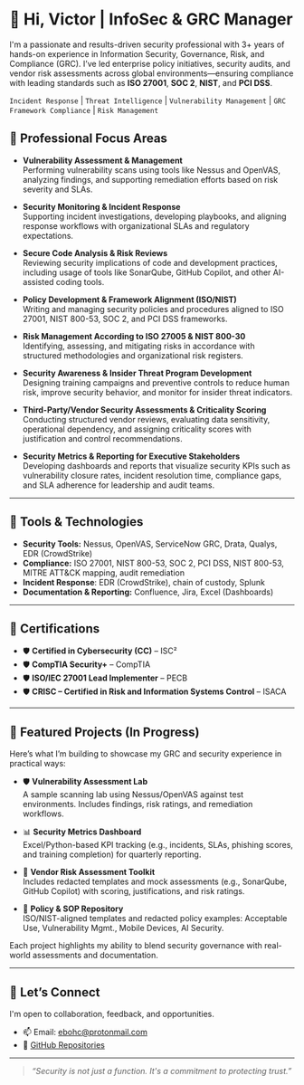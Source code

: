 # 👋 Hi, Victor | **InfoSec & GRC Manager** 

I'm a passionate and results-driven security professional with 3+ years of hands-on experience in Information Security, Governance, Risk, and Compliance (GRC). I’ve led enterprise policy initiatives, security audits, and vendor risk assessments across global environments—ensuring compliance with leading standards such as **ISO 27001**, **SOC 2**, **NIST**, and **PCI DSS**.

`Incident Response` | `Threat Intelligence` | `Vulnerability Management` | `GRC Framework Compliance` | `Risk Management`

## 🔐 Professional Focus Areas

- **Vulnerability Assessment & Management**  
  Performing vulnerability scans using tools like Nessus and OpenVAS, analyzing findings, and supporting remediation efforts based on risk severity and SLAs.

- **Security Monitoring & Incident Response**  
  Supporting incident investigations, developing playbooks, and aligning response workflows with organizational SLAs and regulatory expectations.

- **Secure Code Analysis & Risk Reviews**  
  Reviewing security implications of code and development practices, including usage of tools like SonarQube, GitHub Copilot, and other AI-assisted coding tools.

- **Policy Development & Framework Alignment (ISO/NIST)**  
  Writing and managing security policies and procedures aligned to ISO 27001, NIST 800-53, SOC 2, and PCI DSS frameworks.

- **Risk Management According to ISO 27005 & NIST 800-30**  
  Identifying, assessing, and mitigating risks in accordance with structured methodologies and organizational risk registers.

- **Security Awareness & Insider Threat Program Development**  
  Designing training campaigns and preventive controls to reduce human risk, improve security behavior, and monitor for insider threat indicators.

- **Third-Party/Vendor Security Assessments & Criticality Scoring**  
  Conducting structured vendor reviews, evaluating data sensitivity, operational dependency, and assigning criticality scores with justification and control recommendations.

- **Security Metrics & Reporting for Executive Stakeholders**  
  Developing dashboards and reports that visualize security KPIs such as vulnerability closure rates, incident resolution time, compliance gaps, and SLA adherence for leadership and audit teams.

---

## 🧰 Tools & Technologies

- **Security Tools:** Nessus, OpenVAS, ServiceNow GRC, Drata, Qualys,  EDR (CrowdStrike)
- **Compliance:** ISO 27001, NIST 800-53, SOC 2, PCI DSS, NIST 800-53, MITRE ATT&CK mapping, audit remediation
- **Incident Response**: EDR (CrowdStrike), chain of custody, Splunk
- **Documentation & Reporting:** Confluence, Jira, Excel (Dashboards)

---

## 📜 Certifications

- 🛡️ **Certified in Cybersecurity (CC)** – ISC²
- 🛡️ **CompTIA Security+** – CompTIA 
- 🛡️ **ISO/IEC 27001 Lead Implementer** – PECB  
- 🛡️ **CRISC – Certified in Risk and Information Systems Control** – ISACA  


---

## 📌 Featured Projects (In Progress)

Here’s what I’m building to showcase my GRC and security experience in practical ways:

- 🛡️ **Vulnerability Assessment Lab**  
  A sample scanning lab using Nessus/OpenVAS against test environments. Includes findings, risk ratings, and remediation workflows.

- 📊 **Security Metrics Dashboard**  
  Excel/Python-based KPI tracking (e.g., incidents, SLAs, phishing scores, and training completion) for quarterly reporting.

- 🧾 **Vendor Risk Assessment Toolkit**  
  Includes redacted templates and mock assessments (e.g., SonarQube, GitHub Copilot) with scoring, justifications, and risk ratings.

- 📝 **Policy & SOP Repository**  
  ISO/NIST-aligned templates and redacted policy examples: Acceptable Use, Vulnerability Mgmt., Mobile Devices, AI Security.

Each project highlights my ability to blend security governance with real-world assessments and documentation.

---

## 🤝 Let’s Connect

I'm open to collaboration, feedback, and opportunities.

- 📫 Email: ebohc@protonmail.com  
- 📂 [GitHub Repositories](https://github.com/ebohc?tab=repositories)

---

> _“Security is not just a function. It's a commitment to protecting trust.”_
